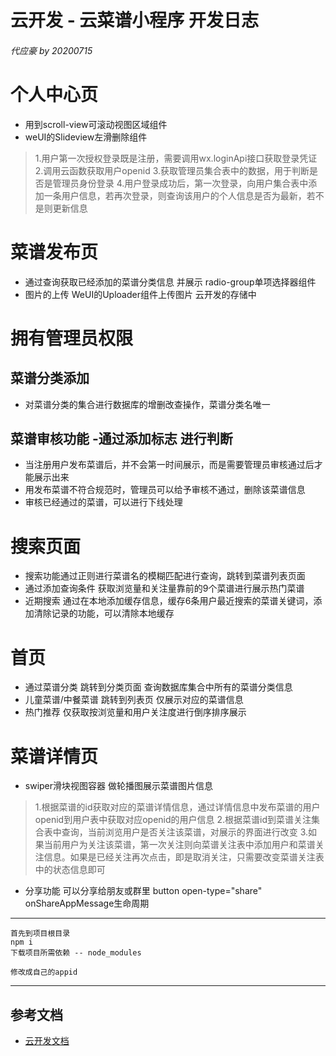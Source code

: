 # 云开发 - 云菜谱小程序 开发日志
###### 代应豪 by 20200715

# 个人中心页
* 用到scroll-view可滚动视图区域组件
* weUI的Slideview左滑删除组件
>1.用户第一次授权登录既是注册，需要调用wx.loginApi接口获取登录凭证
>2.调用云函数获取用户openid
>3.获取管理员集合表中的数据，用于判断是否是管理员身份登录
>4.用户登录成功后，第一次登录，向用户集合表中添加一条用户信息，若再次登录，则查询该用户的个人信息是否为最新，若不是则更新信息

# 菜谱发布页
* 通过查询获取已经添加的菜谱分类信息 并展示 radio-group单项选择器组件
* 图片的上传 WeUI的Uploader组件上传图片 云开发的存储中

# 拥有管理员权限
## 菜谱分类添加
* 对菜谱分类的集合进行数据库的增删改查操作，菜谱分类名唯一
## 菜谱审核功能 -通过添加标志 进行判断
* 当注册用户发布菜谱后，并不会第一时间展示，而是需要管理员审核通过后才能展示出来
* 用发布菜谱不符合规范时，管理员可以给予审核不通过，删除该菜谱信息
* 审核已经通过的菜谱，可以进行下线处理

# 搜索页面
* 搜索功能通过正则进行菜谱名的模糊匹配进行查询，跳转到菜谱列表页面
* 通过添加查询条件 获取浏览量和关注量靠前的9个菜谱进行展示热门菜谱
* 近期搜索 通过在本地添加缓存信息，缓存6条用户最近搜索的菜谱关键词，添加清除记录的功能，可以清除本地缓存

# 首页
* 通过菜谱分类 跳转到分类页面 查询数据库集合中所有的菜谱分类信息
* 儿童菜谱/中餐菜谱 跳转到列表页 仅展示对应的菜谱信息
* 热门推荐 仅获取按浏览量和用户关注度进行倒序排序展示

# 菜谱详情页
* swiper滑块视图容器 做轮播图展示菜谱图片信息
>1.根据菜谱的id获取对应的菜谱详情信息，通过详情信息中发布菜谱的用户openid到用户表中获取对应openid的用户信息
>2.根据菜谱id到菜谱关注集合表中查询，当前浏览用户是否关注该菜谱，对展示的界面进行改变
>3.如果当前用户为关注该菜谱，第一次关注则向菜谱关注表中添加用户和菜谱关注信息。如果是已经关注再次点击，即是取消关注，只需要改变菜谱关注表中的状态信息即可
* 分享功能 可以分享给朋友或群里 button open-type="share" onShareAppMessage生命周期
---

```
首先到项目根目录
npm i
下载项目所需依赖 -- node_modules

修改成自己的appid
```

---


## 参考文档

- [云开发文档](https://developers.weixin.qq.com/miniprogram/dev/wxcloud/basis/getting-started.html)

